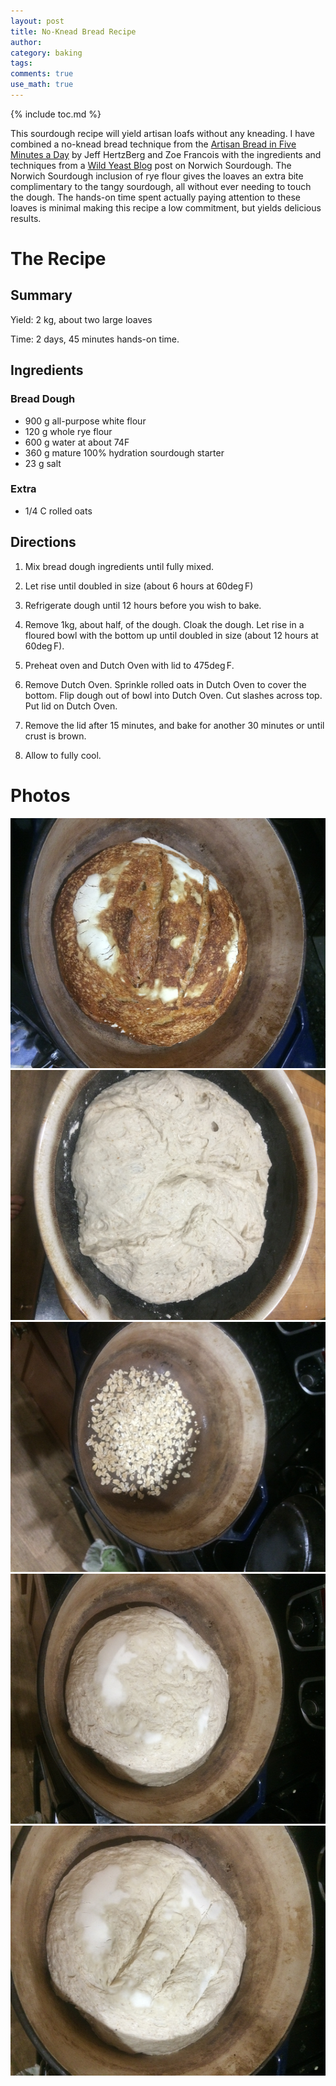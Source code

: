 ```yaml
---
layout: post
title: No-Knead Bread Recipe
author:
category: baking
tags: 
comments: true
use_math: true
---
```


{% include toc.md %}

This sourdough recipe will yield artisan loafs without any kneading. I have
combined a no-knead bread technique from the [Artisan Bread in Five Minutes a
Day](http://www.amazon.com/Artisan-Bread-Five-Minutes-Revolutionizes/dp/0312362919)
by Jeff HertzBerg and Zoe Francois with the ingredients and techniques from a
[Wild Yeast Blog](http://www.wildyeastblog.com/my-new-favorite-sourdough/) post
on Norwich Sourdough.  The Norwich Sourdough inclusion of rye flour gives the
loaves an extra bite complimentary to the tangy sourdough, all without ever
needing to touch the dough. The hands-on time spent actually paying attention to
these loaves is minimal making this recipe a low commitment, but yields
delicious results.

# The Recipe

## Summary

Yield: 2 kg, about two large loaves

Time: 2 days, 45 minutes hands-on time.

## Ingredients

### Bread Dough

+ 900 g all-purpose white flour
+ 120 g whole rye flour 
+ 600 g water at about 74F 
+ 360 g mature 100% hydration sourdough starter 
+ 23 g salt

### Extra

+ 1/4 C rolled oats

## Directions

1. Mix bread dough ingredients until fully mixed.

2. Let rise until doubled in size (about 6 hours at 60$\deg$F)

3. Refrigerate dough until 12 hours before you wish to bake.

4. Remove 1kg, about half, of the dough. Cloak the dough. Let rise in a floured
   bowl with the bottom up until doubled in size (about 12 hours at 60$\deg$F).

5. Preheat oven and Dutch Oven with lid to 475$\deg$F.

6. Remove Dutch Oven. Sprinkle rolled oats in Dutch Oven to cover the bottom.
   Flip dough out of bowl into Dutch Oven. Cut slashes across top. Put lid on
   Dutch Oven.

7. Remove the lid after 15 minutes, and bake for another 30 minutes or until
   crust is brown.

8. Allow to fully cool.

# Photos

<div class="carouselContainer">
  <div class="variable-width">
    <div> <img src="/images/2016-03-26/bread.png"
               style="height:400px"/> </div>
    <div> <img src="/images/2016-03-26/dough.png"
               style="height:400px"/> </div>
    <div> <img src="/images/2016-03-26/oats.png"
               style="height:400px"/> </div>
    <div> <img src="/images/2016-03-26/dough_in_dutchoven.png"
               style="height:400px"/> </div>
    <div> <img src="/images/2016-03-26/dough_with_slashes.png"
               style="height:400px"/> </div>
  </div>
</div>

